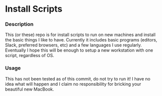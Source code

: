 # Install Scripts

### Description
This (or these) repo is for install scripts to run on new machines and install the basic things I like to have. Currently it
includes basic programs (editors, Slack, preferred browsers, etc) and a few languages I use regularly. Eventually I hope this
will be enough to setup a new workstation with one script, regardless of OS.

### Usage
This has not been tested as of this commit, do not try to run it! I have no idea what will happen and I claim no responsibility
for bricking your beautiful new MacBook.
